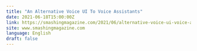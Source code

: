 ```yaml
---
title: "An Alternative Voice UI To Voice Assistants"
date: 2021-06-18T15:00:00Z
link: https://smashingmagazine.com/2021/06/alternative-voice-ui-voice-assistants/?utm_medium=RSS&utm_source=news.12bit.vn
site: www.smashingmagazine.com
language: English
draft: false
---
```

